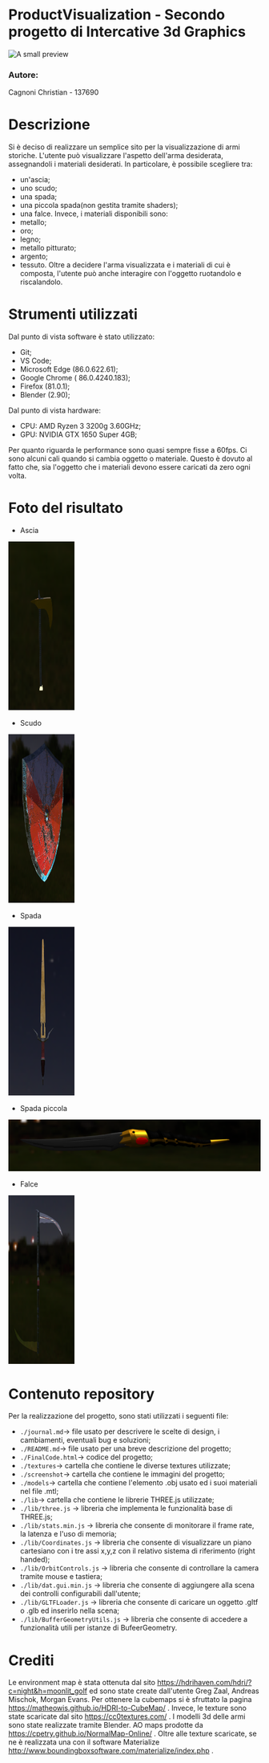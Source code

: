 # ProductVisualization - Secondo progetto di Intercative 3d Graphics

![A small preview](screenshot/presentazione2.gif)

### Autore:

Cagnoni Christian - 137690

# Descrizione

Si è deciso di realizzare un semplice sito per la visualizzazione di armi storiche. L'utente può visualizzare l'aspetto dell'arma desiderata, assegnandoli i materiali desiderati. In particolare, è possibile scegliere tra:
- un'ascia;
- uno scudo;
- una spada;
- una piccola spada(non gestita tramite shaders);
- una falce.
Invece, i materiali disponibili sono:
- metallo;
- oro;
- legno;
- metallo pitturato;
- argento;
- tessuto.
Oltre a decidere l'arma visualizzata e i materiali di cui è composta, l'utente può anche interagire con l'oggetto ruotandolo e riscalandolo.

# Strumenti utilizzati

Dal punto di vista software è stato utilizzato:
- Git;
- VS Code;
- Microsoft Edge (86.0.622.61);
- Google Chrome ( 86.0.4240.183);
- Firefox (81.0.1);
- Blender (2.90);

Dal punto di vista hardware:
- CPU: AMD Ryzen 3 3200g 3.60GHz;
- GPU: NVIDIA GTX 1650 Super 4GB;

Per quanto riguarda le performance sono quasi sempre fisse a 60fps. Ci sono alcuni cali quando si cambia oggetto o materiale. Questo è dovuto al fatto che, sia l'oggetto che i materiali devono essere caricati da zero ogni volta.

# Foto del risultato

- Ascia

<p align="left">
  <img width="132" height="336" src="screenshot/axes.png">
</p>

- Scudo

<p align="left">
  <img width="132" height="336" src="screenshot/shield.png">
</p>

- Spada

<p align="left">
  <img width="132" height="336" src="screenshot/sword.png">
</p>

- Spada piccola

![](screenshot/smallSword.png)

- Falce

<p align="left">
  <img width="132" height="336" src="screenshot/sickel.png">
</p>



# Contenuto repository

Per la realizzazione del progetto, sono stati utilizzati i seguenti file:
* `./journal.md`-> file usato per descrivere le scelte di design, i cambiamenti, eventuali bug e soluzioni;
* `./README.md`-> file usato per una breve descrizione del progetto;
* `./FinalCode.html`-> codice del progetto;
* `./textures`-> cartella che contiene le diverse textures utilizzate;
* `./screenshot`-> cartella che contiene le immagini del progetto;
* `./models`-> cartella che contiene l'elemento .obj usato ed i suoi materiali nel file .mtl;
* `./lib`-> cartella che contiene le librerie THREE.js utilizzate;
* `./lib/three.js` -> libreria che implementa le funzionalità base di THREE.js;
* `./lib/stats.min.js` -> libreria che consente di monitorare il frame rate, la latenza e l'uso di memoria;
* `./lib/Coordinates.js` -> libreria che consente di visualizzare un piano cartesiano con i tre assi x,y,z con il relativo sistema di riferimento (right handed);
* `./lib/OrbitControls.js` -> libreria che consente di controllare la camera tramite mouse e tastiera;
* `./lib/dat.gui.min.js` -> libreria che consente di aggiungere alla scena dei controlli configurabili dall'utente;
* `./lib/GLTFLoader.js` -> libreria che consente di caricare un oggetto .gltf o .glb ed inserirlo nella scena;
* `./lib/BufferGeometryUtils.js` -> libreria che consente di accedere a funzionalità utili per istanze di BufeerGeometry.

# Crediti

Le environment map è stata ottenuta dal sito https://hdrihaven.com/hdri/?c=night&h=moonlit_golf ed sono state create dall'utente Greg Zaal, Andreas Mischok, Morgan Evans. Per ottenere la cubemaps si è sfruttato la pagina https://matheowis.github.io/HDRI-to-CubeMap/ . Invece, le texture sono state scaricate dal sito https://cc0textures.com/ . I modelli 3d delle armi sono state realizzate tramite Blender. AO maps prodotte da https://cpetry.github.io/NormalMap-Online/ . Oltre alle texture scaricate, se ne è realizzata una con il software Materialize http://www.boundingboxsoftware.com/materialize/index.php .